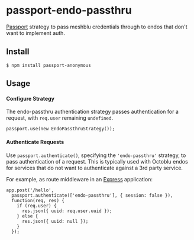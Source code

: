 # passport-endo-passthru
[Passport](http://passportjs.org/) strategy to pass meshblu credentials through to endos that don't want to implement auth.

## Install

    $ npm install passport-anonymous

## Usage

#### Configure Strategy

The endo-passthru authentication strategy passes authentication for a request,
with `req.user` remaining `undefined`.

    passport.use(new EndoPassthruStrategy());

#### Authenticate Requests

Use `passport.authenticate()`, specifying the `'endo-passthru'` strategy, to
pass authentication of a request.  This is typically used with Octoblu endos
for services that do not want to authenticate against a 3rd party service.

For example, as route middleware in an [Express](http://expressjs.com/)
application:

    app.post('/hello',
      passport.authenticate(['endo-passthru'], { session: false }),
      function(req, res) {
        if (req.user) {
          res.json({ uuid: req.user.uuid });
        } else {
          res.json({ uuid: null });
        }
      });

